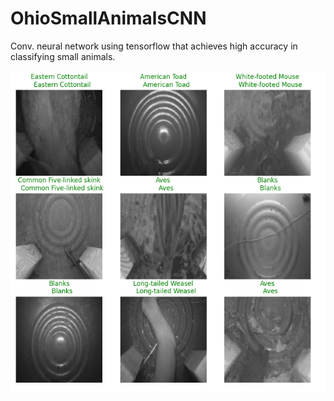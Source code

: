 # OhioSmallAnimalsCNN
Conv. neural network using tensorflow that achieves high accuracy in classifying small animals.

![alt text](https://github.com/rileystuartmyers/OhioSmallAnimalsCNN/blob/1b444df3d929f33e49659b8dc527711c32cf9ab1/Images/Screenshot%202025-05-11%20174304.png)

